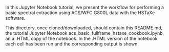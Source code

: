 In this Jupyter Notebook tutorial, we present the workflow for performing a basic spectral extraction using ACS/WFC G800L data with the HSTaXe software.

This directory, once cloned/downloaded, should contain this README.md, the tutorial Jupyter Notebook acs_basic_fullframe_hstaxe_cookbook.ipynb, an a .HTML copy of the notebook. In the .HTML version of the notebook each cell has been run and the corresponding output is shown.
